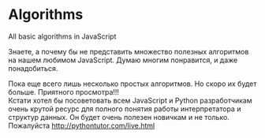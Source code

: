 # Algorithms
All basic algorithms in JavaScript


Знаете, а почему бы не представить множество полезных алгоритмов на нашем любимом JavaScript. Думаю многим понравится, и даже понадобиться.


Пока еще всего лишь несколько простых алгоритмов. Но скоро их будет больше. Приятного просмотра!!!      
    Кстати хотел бы посоветовать всем JavaScript и Python разработчикам очень крутой ресурс для полного понятия работы интерпретатора и структур данных. Он будет очень полезен новичкам и не только.
    Пожалуйста http://pythontutor.com/live.html
